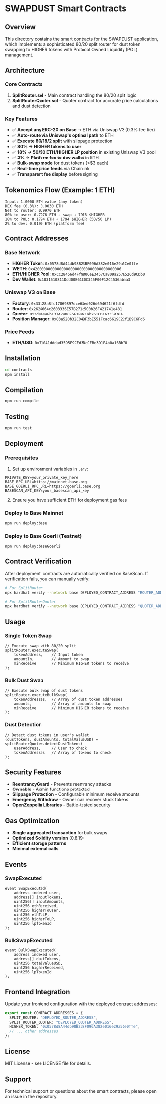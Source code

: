 # SWAPDUST Smart Contracts

## Overview

This directory contains the smart contracts for the SWAPDUST application, which implements a sophisticated 80/20 split router for dust token swapping to HIGHER tokens with Protocol Owned Liquidity (POL) management.

## Architecture

### Core Contracts

1. **SplitRouter.sol** - Main contract handling the 80/20 split logic
2. **SplitRouterQuoter.sol** - Quoter contract for accurate price calculations and dust detection

### Key Features

- ✅ **Accept any ERC-20 on Base** → ETH via Uniswap V3 (0.3% fee tier)
- ✅ **Auto-route via Uniswap's optimal path** to ETH
- ✅ **Execute 80/18/2 split** with slippage protection
- ✅ **80% → HIGHER tokens to user**
- ✅ **18% → 50/50 ETH/HIGHER LP position** in existing Uniswap V3 pool
- ✅ **2% → Platform fee to dev wallet** in ETH
- ✅ **Bulk-swap mode** for dust tokens (<$3 each)
- ✅ **Real-time price feeds** via Chainlink
- ✅ **Transparent fee display** before signing

## Tokenomics Flow (Example: 1 ETH)

```
Input: 1.0000 ETH value (any token)
DEX fee (0.3%): 0.0030 ETH
Net to router: 0.9970 ETH
80% to user: 0.7976 ETH → swap → 7976 $HIGHER
18% to POL: 0.1794 ETH + 1794 $HIGHER (50/50 LP)
2% to dev: 0.0199 ETH (platform fee)
```

## Contract Addresses

### Base Network
- **HIGHER Token**: `0x0578d8A44db98B23BF096A382e016e29a5Ce0ffe`
- **WETH**: `0x4200000000000000000000000000000000000006`
- **ETH/HIGHER Pool**: `0xCC28456d4Ff980CeE3457Ca809a257E52Cd9CDb0`
- **Dev Wallet**: `0x1831510811Ddd00E6180C345F00F12C4536abaa3`

### Uniswap V3 on Base
- **Factory**: `0x33128a8fc17869897dce68ed026d694621f6fdfd`
- **Router**: `0x2626664c2603336E57B271c5C0b26F421741e481`
- **Quoter**: `0x3d4e44Eb1374240CE5F1B871ab261CD16335B76a`
- **Position Manager**: `0x03a520b32C04BF3bE551Fcac6619C22f1B9C6Fd6`

### Price Feeds
- **ETH/USD**: `0x71041dddad3595F9CEd3DcCFBe3D1F4b0a16Bb70`

## Installation

```bash
cd contracts
npm install
```

## Compilation

```bash
npm run compile
```

## Testing

```bash
npm run test
```

## Deployment

### Prerequisites

1. Set up environment variables in `.env`:
```env
PRIVATE_KEY=your_private_key_here
BASE_RPC_URL=https://mainnet.base.org
BASE_GOERLI_RPC_URL=https://goerli.base.org
BASESCAN_API_KEY=your_basescan_api_key
```

2. Ensure you have sufficient ETH for deployment gas fees

### Deploy to Base Mainnet

```bash
npm run deploy:base
```

### Deploy to Base Goerli (Testnet)

```bash
npm run deploy:baseGoerli
```

## Contract Verification

After deployment, contracts are automatically verified on BaseScan. If verification fails, you can manually verify:

```bash
# For SplitRouter
npx hardhat verify --network base DEPLOYED_CONTRACT_ADDRESS "ROUTER_ADDRESS" "FACTORY_ADDRESS" "POSITION_MANAGER_ADDRESS"

# For SplitRouterQuoter
npx hardhat verify --network base DEPLOYED_CONTRACT_ADDRESS "QUOTER_ADDRESS" "FACTORY_ADDRESS"
```

## Usage

### Single Token Swap

```solidity
// Execute swap with 80/20 split
splitRouter.executeSwap(
    tokenAddress,    // Input token
    amountIn,        // Amount to swap
    minReceive       // Minimum HIGHER tokens to receive
);
```

### Bulk Dust Swap

```solidity
// Execute bulk swap of dust tokens
splitRouter.executeBulkSwap(
    tokenAddresses,  // Array of dust token addresses
    amounts,         // Array of amounts to swap
    minReceive       // Minimum HIGHER tokens to receive
);
```

### Dust Detection

```solidity
// Detect dust tokens in user's wallet
(dustTokens, dustAmounts, totalValueUSD) = splitRouterQuoter.detectDustTokens(
    userAddress,     // User to check
    tokenAddresses   // Array of tokens to check
);
```

## Security Features

- **ReentrancyGuard** - Prevents reentrancy attacks
- **Ownable** - Admin functions protected
- **Slippage Protection** - Configurable minimum receive amounts
- **Emergency Withdraw** - Owner can recover stuck tokens
- **OpenZeppelin Libraries** - Battle-tested security

## Gas Optimization

- **Single aggregated transaction** for bulk swaps
- **Optimized Solidity version** (0.8.19)
- **Efficient storage patterns**
- **Minimal external calls**

## Events

### SwapExecuted
```solidity
event SwapExecuted(
    address indexed user,
    address[] inputTokens,
    uint256[] inputAmounts,
    uint256 ethReceived,
    uint256 higherToUser,
    uint256 ethToLP,
    uint256 higherToLP,
    uint256 lpTokenId
);
```

### BulkSwapExecuted
```solidity
event BulkSwapExecuted(
    address indexed user,
    address[] dustTokens,
    uint256 totalValueUSD,
    uint256 higherReceived,
    uint256 lpTokenId
);
```

## Frontend Integration

Update your frontend configuration with the deployed contract addresses:

```typescript
export const CONTRACT_ADDRESSES = {
  SPLIT_ROUTER: "DEPLOYED_ROUTER_ADDRESS",
  SPLIT_ROUTER_QUOTER: "DEPLOYED_QUOTER_ADDRESS",
  HIGHER_TOKEN: "0x0578d8A44db98B23BF096A382e016e29a5Ce0ffe",
  // ... other addresses
};
```

## License

MIT License - see LICENSE file for details.

## Support

For technical support or questions about the smart contracts, please open an issue in the repository. 
